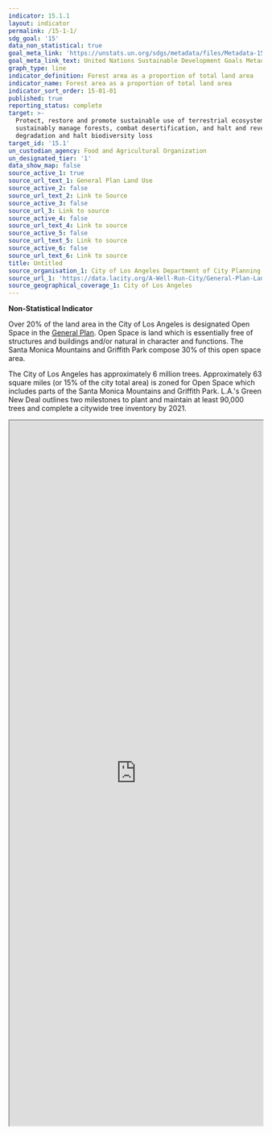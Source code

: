 ```yaml
---
indicator: 15.1.1
layout: indicator
permalink: /15-1-1/
sdg_goal: '15'
data_non_statistical: true
goal_meta_link: 'https://unstats.un.org/sdgs/metadata/files/Metadata-15-01-01.pdf'
goal_meta_link_text: United Nations Sustainable Development Goals Metadata (PDF 379 KB)
graph_type: line
indicator_definition: Forest area as a proportion of total land area
indicator_name: Forest area as a proportion of total land area
indicator_sort_order: 15-01-01
published: true
reporting_status: complete
target: >-
  Protect, restore and promote sustainable use of terrestrial ecosystems,
  sustainably manage forests, combat desertification, and halt and reverse land
  degradation and halt biodiversity loss
target_id: '15.1'
un_custodian_agency: Food and Agricultural Organization
un_designated_tier: '1'
data_show_map: false
source_active_1: true
source_url_text_1: General Plan Land Use
source_active_2: false
source_url_text_2: Link to Source
source_active_3: false
source_url_3: Link to source
source_active_4: false
source_url_text_4: Link to source
source_active_5: false
source_url_text_5: Link to source
source_active_6: false
source_url_text_6: Link to source
title: Untitled
source_organisation_1: City of Los Angeles Department of City Planning
source_url_1: 'https://data.lacity.org/A-Well-Run-City/General-Plan-Land-Use/tks4-u9wn'
source_geographical_coverage_1: City of Los Angeles
---
```

**Non-Statistical Indicator**

Over 20% of the land area in the City of Los Angeles is designated Open Space in the [General Plan](https://planning.lacity.org/plans-policies/general-plan-overview). Open Space is land which is essentially free of structures and buildings and/or natural in character and functions. The Santa Monica Mountains and Griffith Park compose 30% of this open space area. 

The City of Los Angeles has approximately 6 million trees. Approximately 63 square miles (or 15% of the city total area) is zoned for Open Space which includes parts of the Santa Monica Mountains and Griffith Park. L.A.'s Green New Deal outlines two milestones to plant and maintain at least 90,000 trees and complete a citywide tree inventory by 2021.

<iframe width="100%" height="1400px" src="https://data.lacity.org/w/tks4-u9wn/ir6t-6fx6?cur=n9fIj9Ws6lC&from=root"></iframe><br><br>
